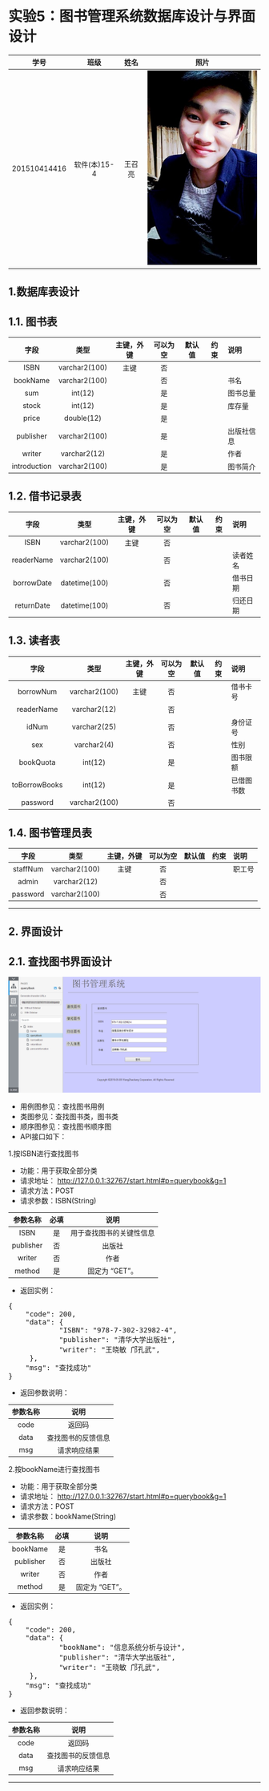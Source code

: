 # 实验5：图书管理系统数据库设计与界面设计
|    学号  |   班级    |    姓名  |   照片     |
|:--------:|:--------: | :----------: | :-------:|
|201510414416|软件(本)15-4|王召亮 |![](./01.jpg '666')|

## 1.数据库表设计

## 1.1. 图书表
|字段|类型|主键，外键|可以为空|默认值|约束|说明|
|:-------:|:-------------:|:------:|:----:|:---:|:----:|:-----|
|ISBN|varchar2(100)|主键|否||||
|bookName|varchar2(100)| |否|||书名|
|sum|int(12)| |是|||图书总量|
|stock|int(12)| |是|||库存量|
|price|double(12)| |是||||
|publisher|varchar2(100)| |是|||出版社信息|
|writer|varchar2(12)| |是|||作者|
|introduction|varchar2(100)| |是|||图书简介|

## 1.2. 借书记录表
|字段|类型|主键，外键|可以为空|默认值|约束|说明|
|:-------:|:-------------:|:------:|:----:|:---:|:----:|:-----|
|ISBN|varchar2(100)|主键|否||||
|readerName|varchar2(100)| |否|||读者姓名|
|borrowDate|datetime(100)| |否|||借书日期|
|returnDate|datetime(100)| |否|||归还日期|

## 1.3. 读者表
|字段|类型|主键，外键|可以为空|默认值|约束|说明|
|:-------:|:-------------:|:------:|:----:|:---:|:----:|:-----|
|borrowNum|varchar2(100)|主键|否|||借书卡号|
|readerName|varchar2(12)| |否||||
|idNum|varchar2(25)| |否|||身份证号|
|sex|varchar2(4)| |否|||性别|
|bookQuota|int(12)| |是|||图书限额|
|toBorrowBooks|int(12)| |是|||已借图书数|
|password|varchar2(100)| |否||||

## 1.4. 图书管理员表
|字段|类型|主键，外键|可以为空|默认值|约束|说明|
|:-------:|:-------------:|:------:|:----:|:---:|:----:|:-----|
|staffNum|varchar2(100)|主键|否|||职工号|
|admin|varchar2(12)| |否||||
|password|varchar2(100)| |否||||


***

## 2. 界面设计
## 2.1. 查找图书界面设计
![](./queryBook.png '查找图书界面')

- 用例图参见：查找图书用例
- 类图参见：查找图书类，图书类
- 顺序图参见：查找图书顺序图
- API接口如下：


1.按ISBN进行查找图书

- 功能：用于获取全部分类
- 请求地址： http://127.0.0.1:32767/start.html#p=querybook&g=1
- 请求方法：POST
- 请求参数：ISBN(String)

|参数名称|必填|说明|
|:-------:|:-------------: | :----------:|
|ISBN|是|用于查找图书的关键性信息 |
|publisher|否|出版社|
|writer|否|作者|
|method|是|固定为 “GET”。|

- 返回实例：
<pre>
{
    "code": 200,
    "data": {
            "ISBN": "978-7-302-32982-4",
            "publisher": "清华大学出版社",
            "writer": "王晓敏 邝孔武",
     },
    "msg": "查找成功"
}
</pre>
- 返回参数说明：
    
|参数名称|说明|
|:-------:|:-------------: |
|code|返回码|
|data|查找图书的反馈信息|
|msg|请求响应结果|



2.按bookName进行查找图书

- 功能：用于获取全部分类
- 请求地址： http://127.0.0.1:32767/start.html#p=querybook&g=1
- 请求方法：POST
- 请求参数：bookName(String)

|参数名称|必填|说明|
|:-------:|:-------------: | :----------:|
|bookName|是|书名|
|publisher|否|出版社|
|writer|否|作者|
|method|是|固定为 “GET”。|

- 返回实例：
<pre>
{
    "code": 200,
    "data": {
            "bookName": "信息系统分析与设计",
            "publisher": "清华大学出版社",
            "writer": "王晓敏 邝孔武",
     },
    "msg": "查找成功"
}
</pre>
- 返回参数说明：
    
|参数名称|说明|
|:-------:|:-------------: |
|code|返回码|
|data|查找图书的反馈信息|
|msg|请求响应结果|

***